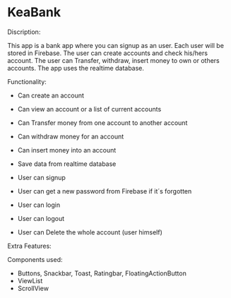 # KeaBank

Discription:

This app is a bank app where you can signup as an user.
Each user will be stored in Firebase.
The user can create accounts and check his/hers account.
The user can Transfer, withdraw, insert money to own or others accounts.
The app uses the realtime database.


Functionality:
- Can create an account
- Can view an account or a list of current accounts
- Can Transfer money from one account to another account
- Can withdraw money for an account
- Can insert money into an account
- Save data from realtime database

- User can signup
- User can get a new password from Firebase if it´s forgotten
- User can login
- User can logout
- User can Delete the whole account (user himself)

Extra Features:


Components used:
- Buttons, Snackbar, Toast, Ratingbar, FloatingActionButton
- ViewList
- ScrollView
